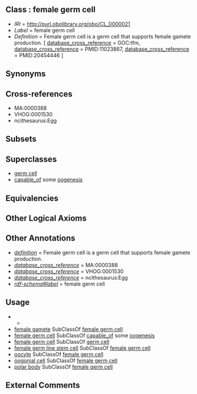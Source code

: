 
## Class : female germ cell

 * *IRI* = http://purl.obolibrary.org/obo/CL_0000021
 * *Label* = female germ cell
 * *Definition* = Female germ cell is a germ cell that supports female gamete production. [ [database_cross_reference](../../ef/oboInOwl#hasDbXref.md) = GOC:tfm, [database_cross_reference](../../ef/oboInOwl#hasDbXref.md) = PMID:11023867, [database_cross_reference](../../ef/oboInOwl#hasDbXref.md) = PMID:20454446 ]

## Synonyms


## Cross-references

 * MA:0000388
 * VHOG:0001530
 * ncithesaurus:Egg

## Subsets


## Superclasses

 * [germ cell](../../CL/86/CL_0000586.md)
 * [capable_of](../../RO/15/RO_0002215.md) some [oogenesis](../../GO/77/GO_0048477.md)

## Equivalencies


## Other Logical Axioms


## Other Annotations

 * *[definition](../../IAO/15/IAO_0000115.md)* = Female germ cell is a germ cell that supports female gamete production.
 * *[database_cross_reference](../../ef/oboInOwl#hasDbXref.md)* = MA:0000388
 * *[database_cross_reference](../../ef/oboInOwl#hasDbXref.md)* = VHOG:0001530
 * *[database_cross_reference](../../ef/oboInOwl#hasDbXref.md)* = ncithesaurus:Egg
 * *[rdf-schema#label](../../el/rdf-schema#label.md)* = female germ cell

## Usage

 * -
 * [female gamete](../../CL/75/CL_0000675.md) SubClassOf [female germ cell](../../CL/21/CL_0000021.md)
 * [female germ cell](../../CL/21/CL_0000021.md) SubClassOf [capable_of](../../RO/15/RO_0002215.md) some [oogenesis](../../GO/77/GO_0048477.md)
 * [female germ cell](../../CL/21/CL_0000021.md) SubClassOf [germ cell](../../CL/86/CL_0000586.md)
 * [female germ line stem cell](../../CL/22/CL_0000022.md) SubClassOf [female germ cell](../../CL/21/CL_0000021.md)
 * [oocyte](../../CL/23/CL_0000023.md) SubClassOf [female germ cell](../../CL/21/CL_0000021.md)
 * [oogonial cell](../../CL/24/CL_0000024.md) SubClassOf [female germ cell](../../CL/21/CL_0000021.md)
 * [polar body](../../CL/90/CL_0002090.md) SubClassOf [female germ cell](../../CL/21/CL_0000021.md)

## External Comments


